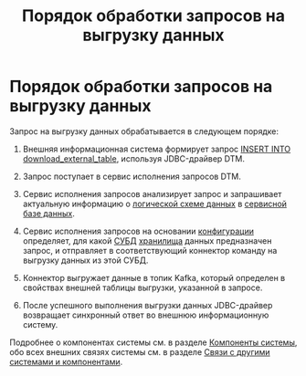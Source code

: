﻿---
layout: default
title: Порядок обработки запросов на выгрузку данных
nav_order: 3
parent: Связи с другими системами и компонентами
has_children: false
has_toc: false
---

Порядок обработки запросов на выгрузку данных
=====================

Запрос на выгрузку данных обрабатывается в следующем порядке:

1.  Внешняя информационная система формирует запрос [INSERT INTO download\_external\_table](../../../Справочная_информация/Запросы_SQLplus/INSERT_INTO_download_external_table/INSERT_INTO_download_external_table.md), 
    используя JDBC-драйвер DTM.

2.  Запрос поступает в сервис исполнения запросов DTM.

3.  Сервис исполнения запросов анализирует запрос и запрашивает актуальную информацию о 
    [логической схеме данных](../../Основные_понятия/Логическая_схема_данных/Логическая_схема_данных.md) 
    в [сервисной базе данных](../../Основные_понятия/Сервисная_база_данных/Сервисная_база_данных.md).

4.  Сервис исполнения запросов на основании [конфигурации](../../../Эксплуатация/Конфигурация/Конфигурация.md) 
    определяет, для какой [СУБД](../../../Введение/Поддерживаемые_СУБД_хранилища/Поддерживаемые_СУБД_хранилища.md) 
    [хранилища](../../Основные_понятия/Хранилище_данных/Хранилище_данных.md) данных предназначен запрос, 
    и отправляет в соответствующий коннектор команду на выгрузку данных из этой СУБД.

5.  Коннектор выгружает данные в топик Kafka, который определен в свойствах внешней таблицы выгрузки, 
    указанной в запросе.

6.  После успешного выполнения выгрузки данных JDBC-драйвер возвращает синхронный ответ во внешнюю 
    информационную систему.


Подробнее о компонентах системы см. в разделе [Компоненты системы](../../Компоненты_системы/Компоненты_системы.md), 
обо всех внешних связях системы см. в разделе [Связи с другими системами и компонентами](../Связи_с_другими_системами_и_компонентами.md).